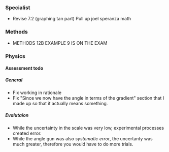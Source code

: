 ### Specialist
- Revise 7.2 (graphing tan part)
	Pull up joel speranza math

### Methods
- METHODS 12B EXAMPLE 9 IS ON THE EXAM 

### Physics
#### Assessment todo
##### General
- Fix working in rationale 
- Fix "Since we now have the angle in terms of the gradient" section that I made up so that it actually means something.


##### Evalutaion
- While the uncertainty in the scale was very low, experimental processes created error.
- While the angle gun was also *systematic error*, the uncertanty was much greater, therefore you would have to do more trials. 